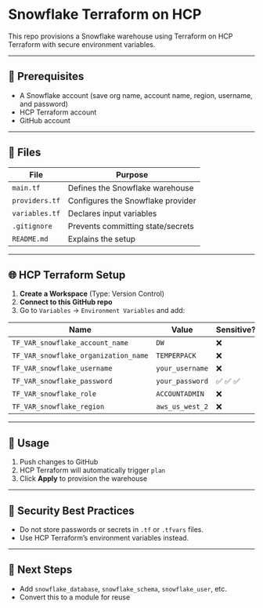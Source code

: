 # Snowflake Terraform on HCP

This repo provisions a Snowflake warehouse using Terraform on HCP Terraform with secure environment variables.

---

## 🔧 Prerequisites

- A Snowflake account (save org name, account name, region, username, and password)
- HCP Terraform account
- GitHub account

---

## 📁 Files

| File | Purpose |
|------|---------|
| `main.tf` | Defines the Snowflake warehouse |
| `providers.tf` | Configures the Snowflake provider |
| `variables.tf` | Declares input variables |
| `.gitignore` | Prevents committing state/secrets |
| `README.md` | Explains the setup |

---

## 🌐 HCP Terraform Setup

1. **Create a Workspace** (Type: Version Control)
2. **Connect to this GitHub repo**
3. Go to `Variables` → `Environment Variables` and add:

| Name | Value | Sensitive? |
|------|-------|------------|
| `TF_VAR_snowflake_account_name` | `DW` | ❌ |
| `TF_VAR_snowflake_organization_name` | `TEMPERPACK` | ❌ |
| `TF_VAR_snowflake_username` | `your_username` | ❌ |
| `TF_VAR_snowflake_password` | `your_password` | ✅ ✅ ✅ |
| `TF_VAR_snowflake_role` | `ACCOUNTADMIN` | ❌ |
| `TF_VAR_snowflake_region` | `aws_us_west_2` | ❌ |

---

## 🚀 Usage

1. Push changes to GitHub
2. HCP Terraform will automatically trigger `plan`
3. Click **Apply** to provision the warehouse

---

## 🔐 Security Best Practices

- Do not store passwords or secrets in `.tf` or `.tfvars` files.
- Use HCP Terraform’s environment variables instead.

---

## 🧩 Next Steps

- Add `snowflake_database`, `snowflake_schema`, `snowflake_user`, etc.
- Convert this to a module for reuse


